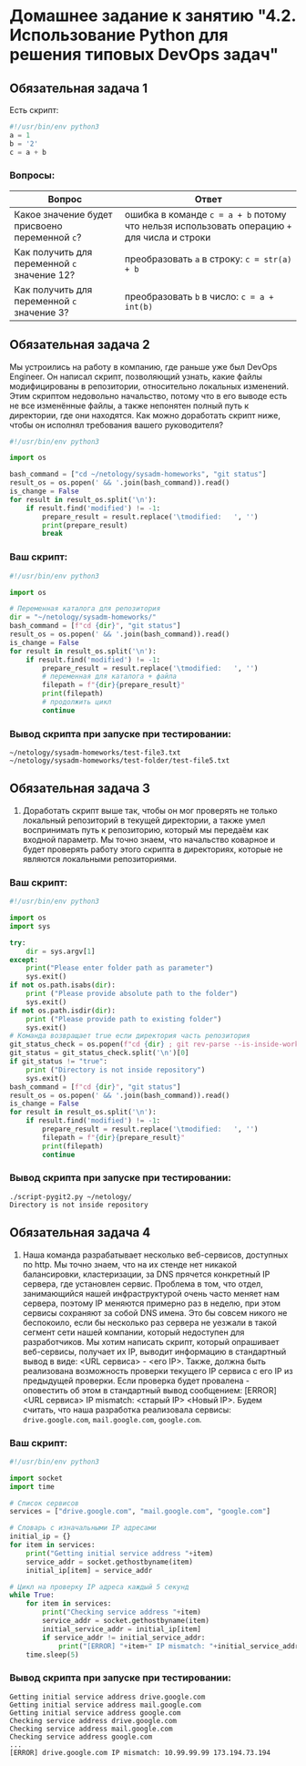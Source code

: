 # Домашнее задание к занятию "4.2. Использование Python для решения типовых DevOps задач"

## Обязательная задача 1

Есть скрипт:
```python
#!/usr/bin/env python3
a = 1
b = '2'
c = a + b
```

### Вопросы:
| Вопрос  | Ответ |
| ------------- | ------------- |
| Какое значение будет присвоено переменной `c`?  | ошибка в команде `c = a + b` потому что нельзя  использовать операцию `+` для числа и строки |
| Как получить для переменной `c` значение 12?  | преобразовать `a` в строку: `c = str(a) + b`  |
| Как получить для переменной `c` значение 3?  | преобразовать `b` в число: `c = a + int(b)`  |

## Обязательная задача 2
Мы устроились на работу в компанию, где раньше уже был DevOps Engineer. Он написал скрипт, позволяющий узнать, какие файлы модифицированы в репозитории, относительно локальных изменений. Этим скриптом недовольно начальство, потому что в его выводе есть не все изменённые файлы, а также непонятен полный путь к директории, где они находятся. Как можно доработать скрипт ниже, чтобы он исполнял требования вашего руководителя?

```python
#!/usr/bin/env python3

import os

bash_command = ["cd ~/netology/sysadm-homeworks", "git status"]
result_os = os.popen(' && '.join(bash_command)).read()
is_change = False
for result in result_os.split('\n'):
    if result.find('modified') != -1:
        prepare_result = result.replace('\tmodified:   ', '')
        print(prepare_result)
        break
```

### Ваш скрипт:
```python
#!/usr/bin/env python3

import os

# Переменная каталога для репозитория
dir = "~/netology/sysadm-homeworks/"
bash_command = [f"cd {dir}", "git status"]
result_os = os.popen(' && '.join(bash_command)).read()
is_change = False
for result in result_os.split('\n'):
    if result.find('modified') != -1:
        prepare_result = result.replace('\tmodified:   ', '')
        # переменная для каталога + файла
        filepath = f"{dir}{prepare_result}"
        print(filepath)
        # продолжить цикл
        continue
```

### Вывод скрипта при запуске при тестировании:
```
~/netology/sysadm-homeworks/test-file3.txt
~/netology/sysadm-homeworks/test-folder/test-file5.txt
```

## Обязательная задача 3
1. Доработать скрипт выше так, чтобы он мог проверять не только локальный репозиторий в текущей директории, а также умел воспринимать путь к репозиторию, который мы передаём как входной параметр. Мы точно знаем, что начальство коварное и будет проверять работу этого скрипта в директориях, которые не являются локальными репозиториями.

### Ваш скрипт:
```python
#!/usr/bin/env python3

import os
import sys

try:
    dir = sys.argv[1]
except:
    print("Please enter folder path as parameter")
    sys.exit()
if not os.path.isabs(dir):
    print ("Please provide absolute path to the folder")
    sys.exit()
if not os.path.isdir(dir):
    print ("Please provide path to existing folder")
    sys.exit()
# Команда возвращает true если директория часть репозитория
git_status_check = os.popen(f"cd {dir} ; git rev-parse --is-inside-work-tree 2> /dev/null").read()
git_status = git_status_check.split('\n')[0]
if git_status != "true":
    print ("Directory is not inside repository")
    sys.exit()
bash_command = [f"cd {dir}", "git status"]
result_os = os.popen(' && '.join(bash_command)).read()
is_change = False
for result in result_os.split('\n'):
    if result.find('modified') != -1:
        prepare_result = result.replace('\tmodified:   ', '')
        filepath = f"{dir}{prepare_result}"
        print(filepath)
        continue
```

### Вывод скрипта при запуске при тестировании:
```
./script-pygit2.py ~/netology/
Directory is not inside repository
```

## Обязательная задача 4
1. Наша команда разрабатывает несколько веб-сервисов, доступных по http. Мы точно знаем, что на их стенде нет никакой балансировки, кластеризации, за DNS прячется конкретный IP сервера, где установлен сервис. Проблема в том, что отдел, занимающийся нашей инфраструктурой очень часто меняет нам сервера, поэтому IP меняются примерно раз в неделю, при этом сервисы сохраняют за собой DNS имена. Это бы совсем никого не беспокоило, если бы несколько раз сервера не уезжали в такой сегмент сети нашей компании, который недоступен для разработчиков. Мы хотим написать скрипт, который опрашивает веб-сервисы, получает их IP, выводит информацию в стандартный вывод в виде: <URL сервиса> - <его IP>. Также, должна быть реализована возможность проверки текущего IP сервиса c его IP из предыдущей проверки. Если проверка будет провалена - оповестить об этом в стандартный вывод сообщением: [ERROR] <URL сервиса> IP mismatch: <старый IP> <Новый IP>. Будем считать, что наша разработка реализовала сервисы: `drive.google.com`, `mail.google.com`, `google.com`.

### Ваш скрипт:
```python
#!/usr/bin/env python3

import socket
import time

# Список сервисов
services = ["drive.google.com", "mail.google.com", "google.com"]

# Словарь с изначальными IP адресами
initial_ip = {}
for item in services:
    print("Getting initial service address "+item)
    service_addr = socket.gethostbyname(item)
    initial_ip[item] = service_addr

# Цикл на проверку IP адреса каждый 5 секунд
while True:
    for item in services:
        print("Checking service address "+item)
        service_addr = socket.gethostbyname(item)
        initial_service_addr = initial_ip[item]
        if service_addr != initial_service_addr:
            print("[ERROR] "+item+" IP mismatch: "+initial_service_addr + " " + service_addr)
    time.sleep(5)
```

### Вывод скрипта при запуске при тестировании:
```
Getting initial service address drive.google.com
Getting initial service address mail.google.com
Getting initial service address google.com
Checking service address drive.google.com
Checking service address mail.google.com
Checking service address google.com
...
[ERROR] drive.google.com IP mismatch: 10.99.99.99 173.194.73.194
```
